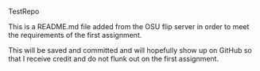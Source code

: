 TestRepo

This is a README.md file added from the OSU flip server in order to meet the requirements
of the first assignment.

This will be saved and committed and will hopefully show up on GitHub so that I receive credit 
and do not flunk out on the first assignment.
